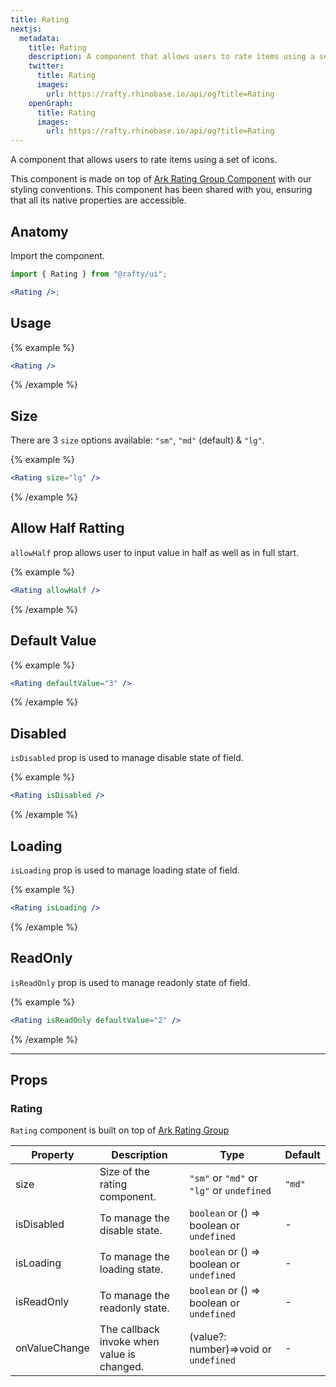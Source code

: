 ```yaml
---
title: Rating
nextjs:
  metadata:
    title: Rating
    description: A component that allows users to rate items using a set of icons.
    twitter:
      title: Rating
      images:
        url: https://rafty.rhinobase.io/api/og?title=Rating
    openGraph:
      title: Rating
      images:
        url: https://rafty.rhinobase.io/api/og?title=Rating
---
```


A component that allows users to rate items using a set of icons.

This component is made on top of [Ark Rating Group Component](https://ark-ui.com/react/docs/components/rating-group) with our styling conventions. This component has been shared with you, ensuring that all its native properties are accessible.

## Anatomy

Import the component.

```jsx
import { Rating } from "@rafty/ui";

<Rating />;
```

## Usage

{% example %}

```jsx
<Rating />
```

{% /example %}

## Size

There are 3 `size` options available: `"sm"`, `"md"` (default) & `"lg"`.

{% example %}

```jsx
<Rating size="lg" />
```

{% /example %}

## Allow Half Ratting

`allowHalf` prop allows user to input value in half as well as in full start.

{% example %}

```jsx
<Rating allowHalf />
```

{% /example %}

## Default Value

{% example %}

```jsx
<Rating defaultValue="3" />
```

{% /example %}

## Disabled

`isDisabled` prop is used to manage disable state of field.

{% example %}

```jsx
<Rating isDisabled />
```

{% /example %}

## Loading

`isLoading` prop is used to manage loading state of field.

{% example %}

```jsx
<Rating isLoading />
```

{% /example %}

## ReadOnly

`isReadOnly` prop is used to manage readonly state of field.

{% example %}

```jsx
<Rating isReadOnly defaultValue="2" />
```

{% /example %}

---

## Props

### Rating

`Rating` component is built on top of [Ark Rating Group](https://ark-ui.com/react/docs/components/rating-group#api-reference)

| Property      | Description                                | Type                                                   | Default |
| ------------- | ------------------------------------------ | ------------------------------------------------------ | ------- |
| size          | Size of the rating component.              | `"sm"` or `"md"` or `"lg"` or `undefined`              | `"md"`  |
| isDisabled    | To manage the disable state.               | `boolean` or <Info>() => boolean</Info> or `undefined` | -       |
| isLoading     | To manage the loading state.               | `boolean` or <Info>() => boolean</Info> or `undefined` | -       |
| isReadOnly    | To manage the readonly state.              | `boolean` or <Info>() => boolean</Info> or `undefined` | -       |
| onValueChange | The callback invoke when value is changed. | <Info>(value?: number)=>void</Info> or `undefined`     | -       |

